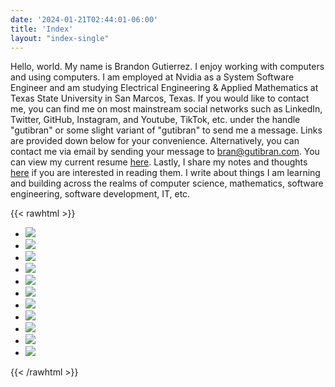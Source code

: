 ```yaml
---
date: '2024-01-21T02:44:01-06:00'
title: 'Index'
layout: "index-single"
---
```


Hello, world. My name is Brandon Gutierrez. I enjoy working with computers and using computers. I am employed at Nvidia as a System Software Engineer and am studying Electrical Engineering & Applied Mathematics at Texas State University in San Marcos, Texas. If you would like to contact me, you can find me on most mainstream social networks such as LinkedIn, Twitter, GitHub, Instagram, and Youtube, TikTok, etc. under the handle "gutibran" or some slight variant of "gutibran" to send me a message. Links are provided down below for your convenience. Alternatively, you can contact me via email by sending your message to bran@gutibran.com. You can view my current resume [here](/documents/brandon-gutierrez-resume.pdf). Lastly, I share my notes and thoughts [here](/notes) if you are interested in reading them. I write about things I am learning and building across the realms of computer science, mathematics, software engineering, software development, IT, etc.

{{< rawhtml >}}
<ul>
    <li>
        <a href="mailto:bran@gutibran.com" target="_blank">
            <img src="/icons/email.png" />
        </a>
    </li>
    <li>
        <a href="/documents/brandon-gutierrez-resume.pdf" target="_blank">
            <img src="/icons/resume.png" >
        </a>
    </li>
    <li>
        <a href="https://www.linkedin.com/in/gutibran" target="_blank">
            <img src="/icons/linkedin.png" />
        </a>
    </li>
    <li>
        <a href="https://twitter.com/gutibran" target="_blank">
            <img src="/icons/twitter.png" />
        </a>
    </li>
    <li>
        <a href="https://github.com/gutibran" target="_blank">
            <img src="/icons/github.png" />
        </a>
    </li>
    <li>
        <a href="https://www.instagram.com/gutibran_/" target="_blank">
            <img src="/icons/instagram.png" />
        </a>
    </li>
    <li>
        <a href="https://www.tiktok.com/@gutibran" target="_blank">
            <img src="/icons/tiktok.png" />
        </a>
    </li>
    <li>
        <a href="https://www.youtube.com/@gutibran" target="_blank">
            <img src="/icons/youtube.png" />
        </a>
    </li>
    <li>
        <a href="https://www.twitch.tv/gutibran" target="_blank">
            <img src="/icons/twitch.png" />
        </a>
    </li>
    <li>
        <a href="https://odysee.com/@gutibran:1" target="_blank">
            <img src="/icons/odyssee.png" />
        </a>
    </li>
    <li>
        <a href="https://videos.gutibran.com" target="_blank">
            <img src="/icons/peertube.png" />
        </a>
    </li>
</ul>
{{< /rawhtml >}}